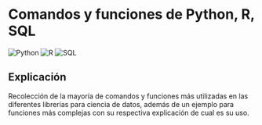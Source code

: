 # Comandos y funciones de Python, R, SQL
![Python](https://img.shields.io/badge/Python-Completo-yellowgreen.svg)
![R](https://img.shields.io/badge/R-Medio-orange.svg)
![SQL](https://img.shields.io/badge/SQL-Completo-yellowgreen.svg)

## Explicación
Recolección de la mayoría de comandos y funciones más utilizadas en las diferentes librerias para ciencia de datos, además de un ejemplo para funciones más complejas con su respectiva explicación
de cual es su uso.

